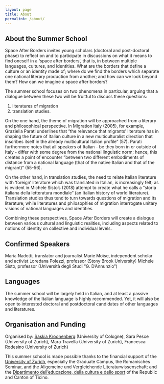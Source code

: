 ```yaml
---
layout: page
title: About
permalink: /about/
---
```


About the Summer School
---
Space After Borders invites young scholars (doctoral and post-doctoral phase) to reflect on and to participate in discussions on what it means to find oneself in a ‘space after borders’, that is, in between multiple languages, cultures, and identities. What are the borders that define a culture or an identity made of; where do we find the borders which separate one national literary production from another; and how can we look beyond them? How can we imagine a space after borders?

The summer school focuses on two phenomena in particular, arguing that a dialogue between these two will be fruitful to discuss these questions: 

1. literatures of migration
2. translation studies. 

On the one hand, the theme of migration will be approached from a literary and philosophical perspective. In Migration Italy (2005), for example, Graziella Parati underlines that “the relevance that migrants’ literature has in shaping the future of Italian culture in a new multiculturalist direction that inscribes itself in the already multicultural Italian profile” (57). Parati furthermore notes that all speakers of Italian - be they born in or outside of Italy - differ with some degree from the national linguistic norm; hence, this creates a point of encounter “between two different embodiments of distance from a national language (that of the native Italian and that of the migrant)” (55-56). 

On the other hand, in translation studies, the need to relate Italian literature with ‘foreign’ literature which was translated in Italian, is increasingly felt; as is evident in Michele Sisto’s (2018) attempt to create what he calls a “storia italiana della letteratura mondiale” (an Italian history of world literature). Translation studies thus tend to turn towards questions of migration and its literature; while literatures and philosophies of migration interrogate unitary visions of national languages and identities. 

Combining these perspectives, Space After Borders will create a dialogue between various cultural and linguistic realities, including aspects related to notions of identity on collective and individual levels.


Confirmed Speakers
---

Maria Nadotti, translator and journalist
Marie Moïse, independent scholar and activist
Loredana Polezzi, professor (Stony Brook University)
Michele Sisto, professor (Università degli Studi “G. D’Annunzio”)


Languages
---
The summer school will be largely held in Italian, and at least a passive knowledge of the Italian language is highly recommended. Yet, it will also be open to interested doctoral and postdoctoral candidates of other languages and literatures. 


Organisation and Funding
---
Organised by: [Saskia Kroonenberg](https://saskia.dance/) (University of Cologne), Sara Pesce (University of Zurich),
Mara Travella (University of Zurich), Francesca Rodesino (University of Zurich)

This summer school is made possible thanks to the financial support of the [University of Zurich](https://www.uzh.ch/en.html), especially the Graduate Campus, the Romanisches Seminar, and the Allgemeine und Vergleichende Literaturwissenschaft; and the [Dipartimento dell’educazione, della cultura e dello sport](https://www4.ti.ch/decs/dipartimento/) of the Republic and Canton of Ticino.
